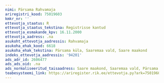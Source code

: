 ```yaml
---
nimi: Pärsama Rahvamaja
ariregistri_kood: 75019603
kmkr_nr: ''
ettevotja_staatus: R
ettevotja_staatus_tekstina: Registrisse kantud
ettevotja_esmakande_kpv: 16.11.2000
ettevotja_aadress: .na
asukoht_ettevotja_aadressis: Rahvamaja
asukoha_ehak_kood: 6618
asukoha_ehak_tekstina: Pärsama küla, Saaremaa vald, Saare maakond
indeks_ettevotja_aadressis: '94201'
ads_adr_id: 2606477
ads_ads_oid: .na
ads_normaliseeritud_taisaadress: Saare maakond, Saaremaa vald, Pärsama küla, Rahvamaja
teabesysteemi_link: https://ariregister.rik.ee/ettevotja.py?ark=75019603&ref=rekvisiidid
---
```

